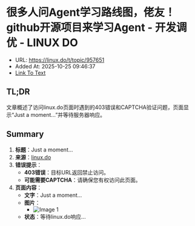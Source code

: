 # 很多人问Agent学习路线图，佬友！github开源项目来学习Agent - 开发调优 - LINUX DO
- URL: https://linux.do/t/topic/957651
- Added At: 2025-10-25 09:46:37
- [Link To Text](2025-10-25-很多人问agent学习路线图，佬友！github开源项目来学习agent---开发调优---linux-do_raw.md)

## TL;DR
文章概述了访问linux.do页面时遇到的403错误和CAPTCHA验证问题，页面显示“Just a moment...”并等待服务器响应。

## Summary
1. **标题**：Just a moment...
2. **来源**：[linux.do](https://linux.do/t/topic/957651)
3. **错误提示**：
   - **403错误**：目标URL返回禁止访问。
   - **可能需要CAPTCHA**：请确保您有权访问此页面。
4. **页面内容**：
   - **文字**：Just a moment...
   - **图片**：
     - ![Image 1](blob:http://localhost/deaec548461092c7e1c8180c655271cb)
   - **状态**：等待linux.do响应...
